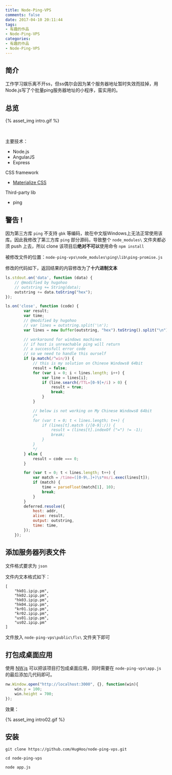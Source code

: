 ```yaml
---
title: Node-Ping-VPS
comments: false
date: 2017-04-10 20:11:44
tags:
- 有趣的作品
- Node-Ping-VPS
categories:
- 有趣的作品
- Node-Ping-VPS
---
```


## 简介

工作学习娱乐离不开ss，但ss偶尔会因为某个服务器地址暂时失效而挂掉，用Node.js写了个批量ping服务器地址的小程序，蛮实用的。

## 总览

{% asset_img intro.gif %}

<!-- more -->

<br/>

主要技术：
- Node.js
- AngularJS
- Express

CSS framework
- [Materialize CSS](http://materializecss.com/)

Third-party lib
- ping

## 警告 !

因为第三方库 `ping` 不支持 `gbk` 等编码，故在中文版Windows上无法正常使用该库。因此我修改了第三方库 `ping` 部分源码，导致整个 `node_modules\` 文件夹都必须 push 上去，所以 clone 该项目后**绝对不可以**使用命令 `npm install`

被修改文件的位置：`node-ping-vps\node_modules\ping\lib\ping-promise.js`

修改的代码如下，返回结果的内容修改为了**十六进制文本**

```javascript
ls.stdout.on('data', function (data) {
    // @modified by hugohoo
    // outstring += String(data);
    outstring += data.toString("hex");
});

ls.on('close', function (code) {
        var result;
        var time;
        // @modified by hugohoo
        // var lines = outstring.split('\n');
        var lines = new Buffer(outstring, "hex").toString().split("\n");

        // workaround for windows machines
        // if host is unreachable ping will return
        // a successfull error code
        // so we need to handle this ourself
        if (p.match(/^win/)) {
            // this is my solution on Chinese Windows8 64bit
            result = false;
            for (var i = 0; i < lines.length; i++) {
                var line = lines[i];
                if (line.search(/TTL=[0-9]+/i) > 0) {
                    result = true;
                    break;
                }
            }

            // below is not working on My Chinese Windows8 64bit
            /*
            for (var t = 0; t < lines.length; t++) {
                if (lines[t].match (/[0-9]:/)) {
                    result = (lines[t].indexOf ("=") != -1);
                    break;
                }
            }
            */
        } else {
            result = code === 0;
        }

        for (var t = 0; t < lines.length; t++) {
            var match = /time=([0-9\.]+)\s*ms/i.exec(lines[t]);
            if (match) {
                time = parseFloat(match[1], 10);
                break;
            }
        }
        deferred.resolve({
            host: addr,
            alive: result,
            output: outstring,
            time: time,
        });
    });
```

## 添加服务器列表文件

文件格式要求为 `json`

文件内文本格式如下：

```
[
    "hk01.ipip.pm",
    "hk02.ipip.pm",
    "hk03.ipip.pm",
    "hk04.ipip.pm",
    "kr01.ipip.pm",
    "kr02.ipip.pm",
    "us01.ipip.pm",
    "us02.ipip.pm"
]
```

文件放入 `node-ping-vps\public\fls\` 文件夹下即可

## 打包成桌面应用

使用 [NW.js](https://nwjs.io/) 可以把该项目打包成桌面应用，同时需要在 `node-ping-vps\app.js` 的最后添加几代码即可。

```javascript
nw.Window.open("http://localhost:3000", {}, function(win){
    win.y = 100;
    win.height = 700;
});
```

效果：

{% asset_img intro02.gif %}

## 安装

```
git clone https://github.com/HugHoo/node-ping-vps.git

cd node-ping-vps

node app.js
```
